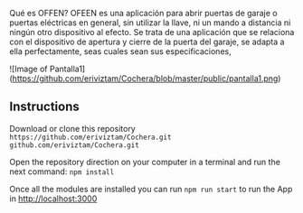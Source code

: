Qué es OFFEN?
 OFEEN es una aplicación para abrir puertas de garaje o puertas eléctricas en general, sin utilizar la llave, ni un mando a distancia ni ningún otro dispositivo al efecto. Se trata de una aplicación que se relaciona con el dispositivo de apertura y cierre de la puerta del garaje, se adapta a ella perfectamente, seas cuales sean sus especificaciones,
 
 ![Image of Pantalla1]
(https://github.com/eriviztam/Cochera/blob/master/public/pantalla1.png)



## Instructions

Download or clone this repository
`https://github.com/eriviztam/Cochera.git`
`github.com/eriviztam/Cochera.git`

Open the repository direction on your computer in a terminal and run the next command:
`npm install`

Once all the modules are installed you can run `npm run start` to run the App in [http://localhost:3000](http://localhost:3000)

